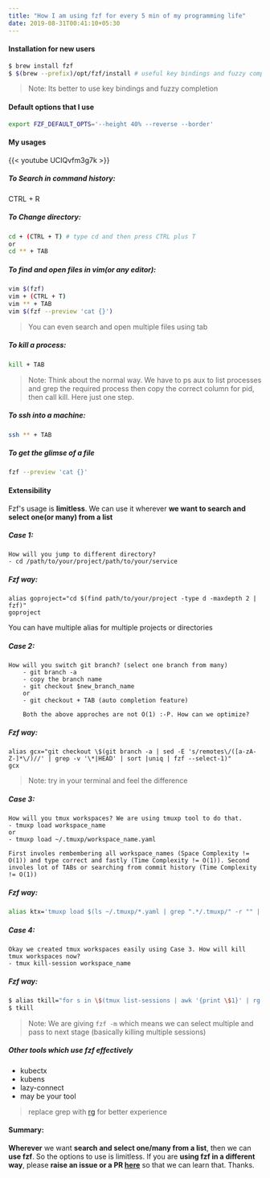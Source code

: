 ```yaml
---
title: "How I am using fzf for every 5 min of my programming life"
date: 2019-08-31T00:41:10+05:30
---
```


#### Installation for new users
```bash
$ brew install fzf
$ $(brew --prefix)/opt/fzf/install # useful key bindings and fuzzy completion
```
> Note: Its better to use key bindings and fuzzy completion

#### Default options that I use
```bash
export FZF_DEFAULT_OPTS='--height 40% --reverse --border'
```

####  My usages

{{< youtube UCIQvfm3g7k >}}

##### To Search in command history:
CTRL + R

##### To Change directory:
```bash
cd + (CTRL + T) # type cd and then press CTRL plus T
or
cd ** + TAB
```

##### To find and open files in vim(or any editor):
```bash
vim $(fzf)
vim + (CTRL + T)
vim ** + TAB
vim $(fzf --preview 'cat {}')
```
> You can even search and open multiple files using tab

##### To kill a process:
```bash
kill + TAB
```

> Note: Think about the normal way. We have to ps aux to list processes and grep the required process then copy the correct column for pid, then call kill. Here just one step.

##### To ssh into a machine:
```bash
ssh ** + TAB
```

##### To get the glimse of a file
```bash
fzf --preview 'cat {}'
```

#### Extensibility
Fzf's usage is **limitless**. We can use it wherever **we want to search and select one(or many) from a list**

##### Case 1:
```
How will you jump to different directory?
- cd /path/to/your/project/path/to/your/service
```
##### Fzf way:
```
alias goproject="cd $(find path/to/your/project -type d -maxdepth 2 | fzf)"
goproject
```
You can have multiple alias for multiple projects or directories


##### Case 2:
```
How will you switch git branch? (select one branch from many)
    - git branch -a
    - copy the branch name
    - git checkout $new_branch_name
    or
    - git checkout + TAB (auto completion feature)

    Both the above approches are not O(1) :-P. How can we optimize?
```

##### Fzf way:
```
alias gcx="git checkout \$(git branch -a | sed -E 's/remotes\/([a-zA-Z-]*\/)//' | grep -v '\*|HEAD' | sort |uniq | fzf --select-1)"
gcx
```
> Note: try in your terminal and feel the difference

##### Case 3:
```
How will you tmux workspaces? We are using tmuxp tool to do that.
- tmuxp load workspace_name
or
- tmuxp load ~/.tmuxp/workspace_name.yaml

First involes rembembering all workspace_names (Space Complexity != O(1)) and type correct and fastly (Time Complexity != O(1)). Second involes lot of TABs or searching from commit history (Time Complexity != O(1))

```

##### Fzf way:
```bash
alias ktx='tmuxp load $(ls ~/.tmuxp/*.yaml | grep ".*/.tmuxp/" -r "" | grep "\.yaml" -r "" | fzf) --yes'
```

##### Case 4:
```
Okay we created tmux workspaces easily using Case 3. How will kill tmux workspaces now?
- tmux kill-session workspace_name
```

##### Fzf way:
```bash
$ alias tkill="for s in \$(tmux list-sessions | awk '{print \$1}' | rg ':' -r '' | fzf -m); do tmux kill-session -t \$s; done;"
$ tkill
```
> Note: We are giving `fzf -m` which means we can select multiple and pass to next stage (basically killing multiple sessions)

##### Other tools which use fzf effectively
- kubectx
- kubens
- lazy-connect
- may be your tool

> replace grep with [rg](https://github.com/BurntSushi/ripgrep) for better experience

#### Summary:
**Wherever** we want **search and select one/many from a list**, then we can **use fzf**. So the options to use is limitless. If you are **using fzf in a different way**, please **raise an issue or a PR [here](https://github.com/dineshba/website/blob/master/content/posts/fzf.md)** so that we can learn that. Thanks.
